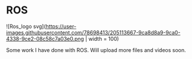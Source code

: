 ﻿# ROS
![Ros_logo svg](https://user-images.githubusercontent.com/78698413/205113667-9ca8d8a9-9ca0-4338-9ce2-08c58c7a03e0.png | width = 100)

Some work I have done with ROS.
Will upload more files and videos soon.
